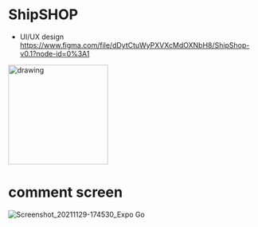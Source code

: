 # ShipSHOP 

* UI/UX design https://www.figma.com/file/dDytCtuWyPXVXcMdOXNbH8/ShipShop-v0.1?node-id=0%3A1

<img src="https://user-images.githubusercontent.com/46484008/142630807-33873851-dff0-4cd4-b011-fd3bde3afe6c.jpg" alt="drawing" width="200"/>

# comment screen
![Screenshot_20211129-174530_Expo Go](https://user-images.githubusercontent.com/46484008/143871997-8eaa12fa-d6e3-4f25-91a7-df04164050f9.jpg)
